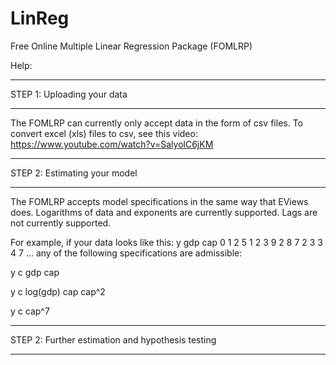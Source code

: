 LinReg
======

Free Online Multiple Linear Regression Package (FOMLRP)

Help:

**********************************************************************************************************************
STEP 1: Uploading your data
**********************************************************************************************************************

The FOMLRP can currently only accept data in the form of csv files. 
To convert excel (xls) files to csv, see this video: https://www.youtube.com/watch?v=SalyolC6jKM

**********************************************************************************************************************
STEP 2: Estimating your model
**********************************************************************************************************************

The FOMLRP accepts model specifications in the same way that EViews does. 
Logarithms of data and exponents are currently supported. Lags are not currently supported.

For example, if your data looks like this:
    y  gdp  cap
0   1    2    5
1   2    3    9
2   8    7    2
3   3    4    7
...
any of the following specifications are admissible:

y c gdp cap

y c log(gdp) cap cap^2

y c cap^7

**********************************************************************************************************************
STEP 2: Further estimation and hypothesis testing
**********************************************************************************************************************
